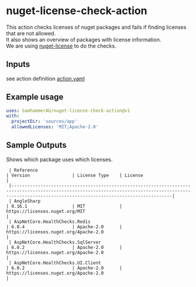 # nuget-license-check-action
This action checks licenses of nuget packages and fails if finding licenses that are not allowed.\
It also shows an overview of packages with license information.\
We are using [nuget-license](https://github.com/tomchavakis/nuget-license) to do the checks.

## Inputs
see action definition [action.yaml](action.yaml)

## Example usage

```yaml
uses: SamhammerAG/nuget-license-check-action@v1
with:
  projectDir: 'sources/app'
  allowedLicenses: 'MIT;Apache-2.0'
```

## Sample Outputs

Shows which package uses which licenses.
```
 | Reference                                                           | Version                | License Type    | License                                                                                | 
 |---------------------------------------------------------------------------------------------------------------------------------------------------------------------------------------------------------| 
 | AngleSharp                                                          | 0.16.1                 | MIT             | https://licenses.nuget.org/MIT                                                         | 
 | AspNetCore.HealthChecks.Redis                                       | 6.0.4                  | Apache-2.0      | https://licenses.nuget.org/Apache-2.0                                                  | 
 | AspNetCore.HealthChecks.SqlServer                                   | 6.0.2                  | Apache-2.0      | https://licenses.nuget.org/Apache-2.0                                                  | 
 | AspNetCore.HealthChecks.UI.Client                                   | 6.0.2                  | Apache-2.0      | https://licenses.nuget.org/Apache-2.0                                                  | 
```
